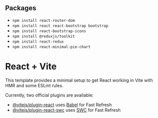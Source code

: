 ## Packages

- `npm install react-router-dom`
- `npm install react react-bootstrap bootstrap`
- `npm install react-bootstrap-icons`
- `npm install @reduxjs/toolkit`
- `npm install react-redux`
- `npm install react-minimal-pie-chart`

# React + Vite

This template provides a minimal setup to get React working in Vite with HMR and some ESLint rules.

Currently, two official plugins are available:

- [@vitejs/plugin-react](https://github.com/vitejs/vite-plugin-react/blob/main/packages/plugin-react/README.md) uses [Babel](https://babeljs.io/) for Fast Refresh
- [@vitejs/plugin-react-swc](https://github.com/vitejs/vite-plugin-react-swc) uses [SWC](https://swc.rs/) for Fast Refresh
